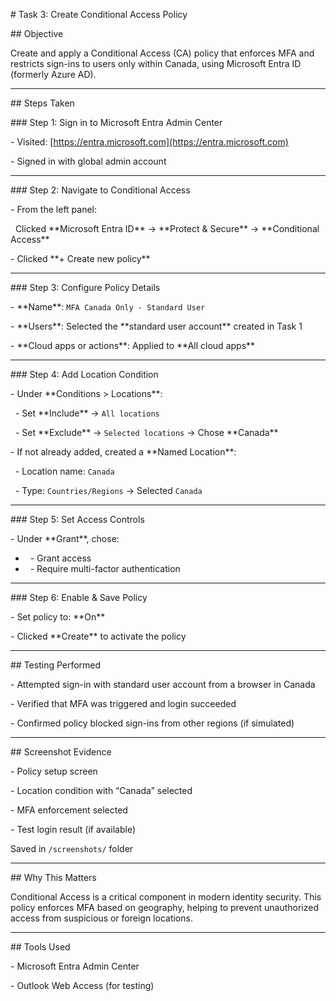 \# Task 3: Create Conditional Access Policy



\##  Objective

Create and apply a Conditional Access (CA) policy that enforces MFA and restricts sign-ins to users only within Canada, using Microsoft Entra ID (formerly Azure AD).



---



\##  Steps Taken



\###  Step 1: Sign in to Microsoft Entra Admin Center

\- Visited: \[https://entra.microsoft.com](https://entra.microsoft.com)

\- Signed in with global admin account



---



\###  Step 2: Navigate to Conditional Access

\- From the left panel:  

&nbsp; Clicked \*\*Microsoft Entra ID\*\* → \*\*Protect \& Secure\*\* → \*\*Conditional Access\*\*

\- Clicked \*\*+ Create new policy\*\*



---



\###  Step 3: Configure Policy Details

\- \*\*Name\*\*: `MFA Canada Only - Standard User`

\- \*\*Users\*\*: Selected the \*\*standard user account\*\* created in Task 1

\- \*\*Cloud apps or actions\*\*: Applied to \*\*All cloud apps\*\*



---



\###  Step 4: Add Location Condition

\- Under \*\*Conditions > Locations\*\*:

&nbsp; - Set \*\*Include\*\* → `All locations`

&nbsp; - Set \*\*Exclude\*\* → `Selected locations` → Chose \*\*Canada\*\*

\- If not already added, created a \*\*Named Location\*\*:

&nbsp; - Location name: `Canada`

&nbsp; - Type: `Countries/Regions` → Selected `Canada`



---



\###  Step 5: Set Access Controls

\- Under \*\*Grant\*\*, chose:

* &nbsp; -  Grant access
* &nbsp; -  Require multi-factor authentication



---



\###  Step 6: Enable \& Save Policy

\- Set policy to: \*\*On\*\*

\- Clicked \*\*Create\*\* to activate the policy



---



\##  Testing Performed

\- Attempted sign-in with standard user account from a browser in Canada

\- Verified that MFA was triggered and login succeeded

\- Confirmed policy blocked sign-ins from other regions (if simulated)



---



\##  Screenshot Evidence

\- Policy setup screen

\- Location condition with “Canada” selected

\- MFA enforcement selected

\- Test login result (if available)



Saved in `/screenshots/` folder



---



\##  Why This Matters

Conditional Access is a critical component in modern identity security. This policy enforces MFA based on geography, helping to prevent unauthorized access from suspicious or foreign locations.



---



\##  Tools Used

\- Microsoft Entra Admin Center  

\- Outlook Web Access (for testing)



